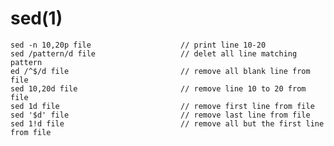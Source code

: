 
# sed(1)

    sed -n 10,20p file                    // print line 10-20
    sed /pattern/d file                   // delet all line matching pattern
    ed /^$/d file                         // remove all blank line from file
    sed 10,20d file                       // remove line 10 to 20 from file
    sed 1d file                           // remove first line from file
    sed '$d' file                         // remove last line from file
    sed 1!d file                          // remove all but the first line from file
